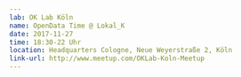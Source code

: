 ```yaml
---
lab: OK Lab Köln
name: OpenData Time @ Lokal_K
date: 2017-11-27
time: 18:30-22 Uhr
location: Headquarters Cologne, Neue Weyerstraße 2, Köln
link-url: http://www.meetup.com/OKLab-Koln-Meetup
---
```

